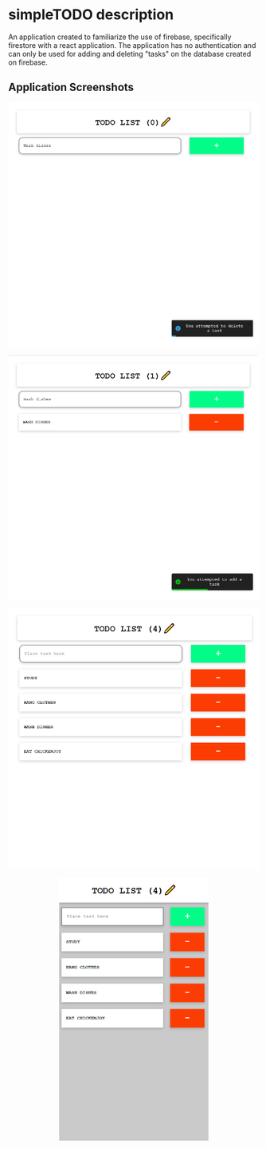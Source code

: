 # simpleTODO description
  An application created to familiarize the use of firebase, specifically firestore with a react application. The application has no authentication and can only be used for adding and deleting "tasks" on the database created on firebase.
  
## Application Screenshots

<kbd>
  <p align="center">
  <img src="todo/3.png" width="600" title="Base">
  </p> 
</kbd>


<p align="center">
<img src="todo/1.png" width="600" title="Base">
</p>

<p align="center">
<img src="todo/4.png" width="600" title="Base">
</p>

<p align="center">
<img src="todo/5.png" width="300" title="Base">
</p>
